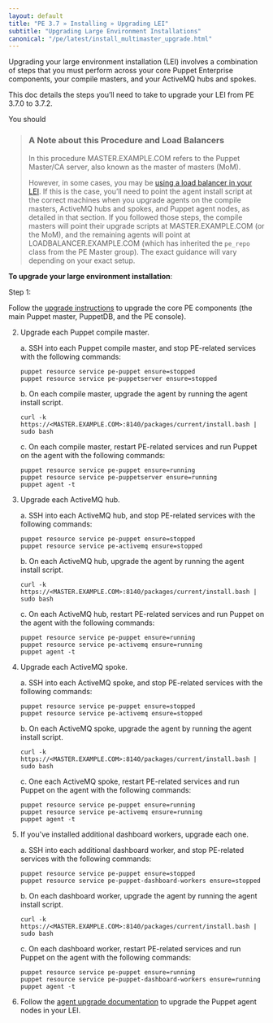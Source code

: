 ```yaml
---
layout: default
title: "PE 3.7 » Installing » Upgrading LEI"
subtitle: "Upgrading Large Environment Installations"
canonical: "/pe/latest/install_multimaster_upgrade.html"
---
```


Upgrading your large environment installation (LEI) involves a combination of steps that you must perform across your core Puppet Enterprise components, your compile masters, and your ActiveMQ hubs and spokes. 

This doc details the steps you’ll need to take to upgrade your LEI from PE 3.7.0 to 3.7.2.

You should  

>### A Note about this Procedure and Load Balancers
>
>In this procedure MASTER.EXAMPLE.COM refers to the Puppet Master/CA server, also known as the master of masters (MoM). 
>
>However, in some cases, you may be [using a load balancer in your LEI](./install_multimaster.html#using-load-balancers-in-a-large-environment-installation). If this is the case, you’ll need to point the agent install script at the correct machines when you upgrade agents on the compile masters, ActiveMQ hubs and spokes, and Puppet agent nodes, as detailed in that section. If you followed those steps, the compile masters will point their upgrade scripts at MASTER.EXAMPLE.COM (or the MoM), and the remaining agents will point at LOADBALANCER.EXAMPLE.COM (which has inherited the `pe_repo` class from the PE Master group). The exact guidance will vary depending on your exact setup. 
  
**To upgrade your large environment installation**:   

Step 1:

Follow the [upgrade instructions](./install_upgrading.html#upgrading-a-split-installation) to upgrade the core PE components (the main Puppet master, PuppetDB, and the PE console). 

2. Upgrade each Puppet compile master.

   a. SSH into each Puppet compile master, and stop PE-related services with the following commands:

       puppet resource service pe-puppet ensure=stopped
       puppet resource service pe-puppetserver ensure=stopped
        
   b. On each compile master, upgrade the agent by running the agent install script.

   `curl -k https://<MASTER.EXAMPLE.COM>:8140/packages/current/install.bash | sudo bash`
   
   c. On each compile master, restart PE-related services and run Puppet on the agent with the following commands:

       puppet resource service pe-puppet ensure=running
       puppet resource service pe-puppetserver ensure=running
       puppet agent -t
 
3. Upgrade each ActiveMQ hub.

   a. SSH into each ActiveMQ hub, and stop PE-related services with the following commands:

       puppet resource service pe-puppet ensure=stopped
       puppet resource service pe-activemq ensure=stopped
        
   b. On each ActiveMQ hub, upgrade the agent by running the agent install script. 
   
   `curl -k https://<MASTER.EXAMPLE.COM>:8140/packages/current/install.bash | sudo bash`
   
   c. On each ActiveMQ hub, restart PE-related services and run Puppet on the agent with the following commands:

       puppet resource service pe-puppet ensure=running
       puppet resource service pe-activemq ensure=running
       puppet agent -t

4. Upgrade each ActiveMQ spoke.

   a. SSH into each ActiveMQ spoke, and stop PE-related services with the following commands:

       puppet resource service pe-puppet ensure=stopped
       puppet resource service pe-activemq ensure=stopped
        
   b. On each ActiveMQ spoke, upgrade the agent by running the agent install script.

      `curl -k https://<MASTER.EXAMPLE.COM>:8140/packages/current/install.bash | sudo bash` 
      
   c. One each ActiveMQ spoke, restart PE-related services and run Puppet on the agent with the following commands:

       puppet resource service pe-puppet ensure=running
       puppet resource service pe-activemq ensure=running
       puppet agent -t
        
5. If you've installed additional dashboard workers, upgrade each one.

   a. SSH into each additional dashboard worker, and stop PE-related services with the following commands:

       puppet resource service pe-puppet ensure=stopped
       puppet resource service pe-puppet-dashboard-workers ensure=stopped
        
   b. On each dashboard worker, upgrade the agent by running the agent install script.

     `curl -k https://<MASTER.EXAMPLE.COM>:8140/packages/current/install.bash | sudo bash` 
     
   c. On each dashboard worker, restart PE-related services and run Puppet on the agent with the following commands:

       puppet resource service pe-puppet ensure=running
       puppet resource service pe-puppet-dashboard-workers ensure=running
       puppet agent -t

6. Follow the [agent upgrade documentation](./install_agents.html) to upgrade the Puppet agent nodes in your LEI. 
